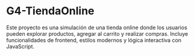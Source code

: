 # G4-TiendaOnline
Este proyecto es una simulación de una tienda online donde los usuarios pueden explorar productos, agregar al carrito y realizar compras. Incluye funcionalidades de frontend, estilos modernos y lógica interactiva con JavaScript.
